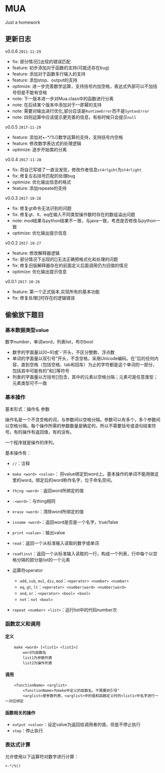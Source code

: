 # MUA
Just a homework

## 更新日志

v0.0.6
`2011-11-29`
- fix: 部分情况[]出现的错误匹配
- feature: 初步添加对于函数的支持(可能还存在bug)
- feature: 添加对于函数多行输入的支持
- feature: 添加stop、output的支持
- optimize: 进一步完善数学运算，支持括号内加空格，表达式外部可以不加括号但是不能有空格
- note: 下一版本进一步对Mua.class中的函数进行分离
- note: 在后续某个版本中添加对于`**`即幂的支持
- note: 需要对输出进行优化,部分应该是`RuntimeError`而不是`SyntaxError`
- note: 四则运算中应该提示更完善的信息，有些时候只会提示`null`

v0.0.5
`2017-11-29`
- feature: 添加对+-*/%()数学运算的支持，支持括号内空格
- feature: 修改数学表达式的处理逻辑
- optimize: 逐步开始类的分离

v0.0.4
`2017-11-28`
- fix: 将自己写错了一直没发现，修改作者信息`st4rlgiht`为`st4rlight`
- fix: 修复左右括号匹配的处理bug
- optimize: 优化输出信息的格式
- feature: 添加repeate的支持

v0.0.3 
`2017-10-28`
- fix: 修复gt命令无法识别的问题
- fix: 修复gt、lt、eq在输入不同类型操作数时存在的数组溢出问题
- note: mod结果与python结果不一致，与java一致，考虑是否修改与python一致
- optimize: 优化输出提示信息

v0.0.2
`2017-10-27`
- feature: 修改解释器逻辑
- fix: 部分情况下出现的[]无法正确预格式化和处理的问题
- fix: 修复旧版解释器存在的前面定义后面调用仍为旧值的情况
- optimize: 优化输出提示信息

v0.0.1
`2017-10-26`
- feature: 第一个正式版本,实现所有的基本功能
- fix: 修复处理[]时存在的逻辑错误

## 偷偷放下题目

### 基本数据类型value

数字number，单词word，列表list，布尔bool

* 数字的字面量以[0~9]或'-'开头，不区分整数，浮点数
* 单词的字面量以双引号"开头，不含空格，采用Unicode编码。在"后的任何内容，直到空格（包括空格、tab和回车）为止的字符都是这个单词的一部分，包括其中可能有的"和[]等符号
* 列表的字面量以方括号[]包含，其中的元素以空格分隔；元素可是任意类型；元素类型可不一致

### 基本操作

基本形式：操作名 参数

操作名是一个不含空格的词，与参数间以空格分隔。参数可以有多个，多个参数间以空格分隔。每个操作所需的参数数量是确定的，所以不需要括号或语句结束符号。有的操作有返回值，有的没有。

一个程序就是操作的序列。

基本操作有：

* `//`：注释
* `make <word> <value>`： 将value绑定到word上。基本操作的单词不能用做这里的word。绑定后的word称作名字，位于命名空间。
* `thing <word>`：返回word所绑定的值
* `:<word>`：与thing相同
* `erase <word>`：清除word所绑定的值
* `isname <word>`：返回word是否是一个名字，true/false
* `print <value>`：输出value
* `read`：返回一个从标准输入读取的数字或单词
* `readlinst`：返回一个从标准输入读取的一行，构成一个列表，行中每个以空格分隔的部分是list的一个元素
* 运算符operator
	* `add`, `sub`, `mul`, `div`, `mod`：`<operator> <number> <number>`
	* `eq`, `gt`, `lt`：`<operator> <number|word> <number|word>`
	* `and`, `or`：`<operator> <bool> <bool>`
	* `not`：`not <bool>`

* `repeat <number> <list>`：运行list中的代码number次

### 函数定义和调用

#### 定义

		make <word> [<list1> <list2>]
			word为函数名
			list1为参数列表
			list2为操作列表

#### 调用

		<functionName> <arglist>
			<functionName>为make中定义的函数名，不需要双引号"
			<arglist>是参数列表，<arglist>中的值和函数定义时的<list1>中名字进行一一对应绑定

#### 函数相关的操作
			
* `output <value>`：设定value为返回给调用者的值，但是不停止执行
* `stop`：停止执行

### 表达式计算

允许使用以下运算符对数字进行计算：

	+-*/%()
	